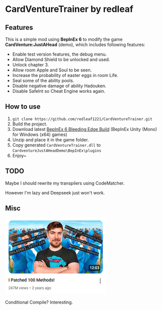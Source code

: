 # CardVentureTrainer by redleaf

## Features

This is a simple mod using **BepInEx 6** to modify the game **CardVenture:JustAHead** (demo), which includes following features:

* Enable test version features, the debug menu.
* Allow Diamond Shield to be unlocked and used.
* Unlock chapter 3.
* Allow room Apple and Soul to be seen.
* Increase the probability of easter eggs in room Life.
* Seal some of the ability pools.
* Disable negative damage of ability Hadouken.
* Disable SafeInt so Cheat Engine works again.

## How to use

1. `git clone https://github.com/redleaf1221/CardVentureTrainer.git `
2. Build the project.
3. Download latest [BepInEx 6 Bleeding Edge Build](https://builds.bepinex.dev/projects/bepinex_be) (BepInEx Unity (Mono) for Windows (x64) games)
4. Unzip and place it in the game folder.
5. Copy generated `CardVentureTrainer.dll` to `CardventureJustAHeadDemo\BepInEx\plugins`
6. Enjoy~

## TODO

Maybe I should rewrite my transpilers using CodeMatcher.

However I'm lazy and Deepseek just won't work.

## Misc

<img src="misc/I Patched 100 Methods.png">

Conditional Compile? Interesting.
